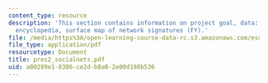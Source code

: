```yaml
---
content_type: resource
description: 'This section contains information on project goal, data: wikipedia online
  encyclopedia, surface map of network signatures (FY).'
file: /media/https%3A/open-learning-course-data-rc.s3.amazonaws.com/esd-342-advanced-system-architecture-spring-2006/a00289e18386ce2db8a02e00d198b536_pres2_socialnets.pdf
file_type: application/pdf
resourcetype: Document
title: pres2_socialnets.pdf
uid: a00289e1-8386-ce2d-b8a0-2e00d198b536
---
```

